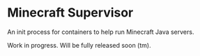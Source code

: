# Minecraft Supervisor
An init process for containers to help run Minecraft Java servers.

Work in progress. Will be fully released soon (tm).

